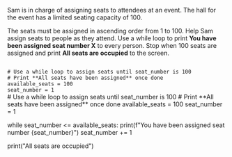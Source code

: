 Sam is in charge of assigning seats to attendees at an event. The hall for the event has a limited seating capacity of 100.

The seats must be assigned in ascending order from 1 to 100.
Help Sam assign seats to people as they attend. Use a while loop to print **You have been assigned seat number X** to every person. Stop when 100 seats are assigned and  print **All seats are occupied** to the screen.

<codeblock language="python" type="exercise" testMode="fixedInput">
<code>
# Use a while loop to assign seats until seat_number is 100
# Print **All seats have been assigned** once done
available_seats = 100
seat_number = 1
</code>

<solution>
# Use a while loop to assign seats until seat_number is 100
# Print **All seats have been assigned** once done
available_seats = 100
seat_number = 1

while seat_number <= available_seats:
  print(f"You have been assigned seat number {seat_number}")
  seat_number += 1

print("All seats are occupied")
</solution>
</codeblock>